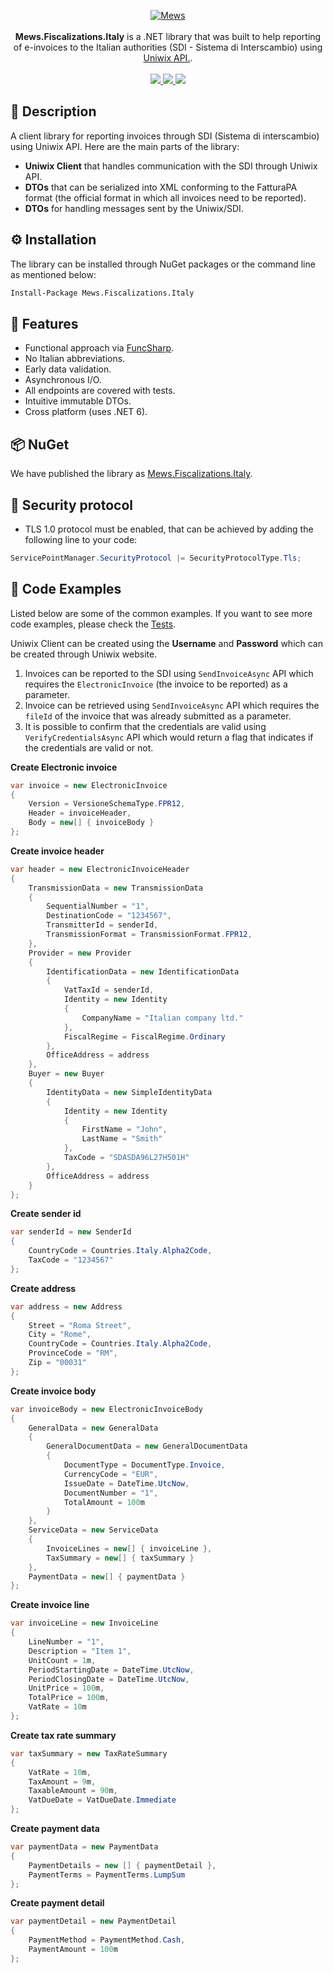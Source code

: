 <p align="center">
    <a href="https://mews.com">
        <img alt="Mews" src="https://user-images.githubusercontent.com/51375082/120493257-16938780-c3bb-11eb-8cb5-0b56fd08240d.png">
    </a>
    <br><br>
    <b>Mews.Fiscalizations.Italy</b> is a .NET library that was built to help reporting of e-invoices to the Italian authorities (SDI - Sistema di Interscambio) using <a href="https://www.uniwix.com/">Uniwix API.</a>.
    <br><br>
    <a href="https://www.nuget.org/packages/Mews.Fiscalizations.Italy/">
        <img src="https://img.shields.io/nuget/v/Mews.Fiscalizations.Italy">
    </a>
    <a href="https://github.com/MewsSystems/fiscalizations/blob/master/LICENSE">
        <img src="https://img.shields.io/github/license/MewsSystems/fiscalizations">
    </a>
    <a href="https://github.com/MewsSystems/fiscalizations/actions/workflows/publish-italy.yml">
        <img src="https://img.shields.io/github/actions/workflow/status/MewsSystems/fiscalizations/publish-italy.yml?branch=master&label=publish">
    </a>
</p>

## 📃 Description

A client library for reporting invoices through SDI (Sistema di interscambio) using Uniwix API. Here are the main parts of the library:
- **Uniwix Client** that handles communication with the SDI through Uniwix API.
- **DTOs** that can be serialized into XML conforming to the FatturaPA format (the official format in which all invoices need to be reported).
- **DTOs** for handling messages sent by the Uniwix/SDI.

## ⚙️ Installation

The library can be installed through NuGet packages or the command line as mentioned below:
```bash
Install-Package Mews.Fiscalizations.Italy
```

## 🎯 Features

-   Functional approach via [FuncSharp](https://github.com/siroky/FuncSharp).
-   No Italian abbreviations.
-   Early data validation.
-   Asynchronous I/O.
-   All endpoints are covered with tests.
-   Intuitive immutable DTOs.
-   Cross platform (uses .NET 6).

## 📦 NuGet

We have published the library as [Mews.Fiscalizations.Italy](https://www.nuget.org/packages/Mews.Fiscalizations.Italy/).

## 🔐 Security protocol
- TLS 1.0 protocol must be enabled, that can be achieved by adding the following line to your code:
```csharp
ServicePointManager.SecurityProtocol |= SecurityProtocolType.Tls;
```

## 👀 Code Examples
Listed below are some of the common examples. If you want to see more code examples, please check the [Tests](https://github.com/MewsSystems/fiscalizations/tree/master/src/Italy/Mews.Fiscalizations.Italy.Tests).

Uniwix Client can be created using the **Username** and **Password** which can be created through Uniwix website.

1. Invoices can be reported to the SDI using ```SendInvoiceAsync``` API which requires the ```ElectronicInvoice``` (the invoice to be reported) as a parameter.
2. Invoice can be retrieved using ```SendInvoiceAsync``` API which requires the ```fileId``` of the invoice that was already submitted as a parameter.
3. It is possible to confirm that the credentials are valid using ```VerifyCredentialsAsync``` API which would return a flag that indicates if the credentials are valid or not.

**Create Electronic invoice**

```csharp
var invoice = new ElectronicInvoice
{
    Version = VersioneSchemaType.FPR12,
    Header = invoiceHeader,
    Body = new[] { invoiceBody }
};
```

**Create invoice header**

```csharp
var header = new ElectronicInvoiceHeader
{
    TransmissionData = new TransmissionData
    {
        SequentialNumber = "1",
        DestinationCode = "1234567",
        TransmitterId = senderId,
        TransmissionFormat = TransmissionFormat.FPR12,
    },
    Provider = new Provider
    {
        IdentificationData = new IdentificationData
        {
            VatTaxId = senderId,
            Identity = new Identity
            {
                CompanyName = "Italian company ltd."
            },
            FiscalRegime = FiscalRegime.Ordinary
        },
        OfficeAddress = address
    },
    Buyer = new Buyer
    {
        IdentityData = new SimpleIdentityData
        {
            Identity = new Identity
            {
                FirstName = "John",
                LastName = "Smith"
            },
            TaxCode = "SDASDA96L27H501H"
        },
        OfficeAddress = address
    }
};
```

**Create sender id**

```csharp
var senderId = new SenderId
{
    CountryCode = Countries.Italy.Alpha2Code,
    TaxCode = "1234567"
};
```

**Create address**

```csharp
var address = new Address
{
    Street = "Roma Street",
    City = "Rome",
    CountryCode = Countries.Italy.Alpha2Code,
    ProvinceCode = "RM",
    Zip = "00031"
};
```

**Create invoice body**

```csharp
var invoiceBody = new ElectronicInvoiceBody
{
    GeneralData = new GeneralData
    {
        GeneralDocumentData = new GeneralDocumentData
        {
            DocumentType = DocumentType.Invoice,
            CurrencyCode = "EUR",
            IssueDate = DateTime.UtcNow,
            DocumentNumber = "1",
            TotalAmount = 100m
        }
    },
    ServiceData = new ServiceData
    {
        InvoiceLines = new[] { invoiceLine },
        TaxSummary = new[] { taxSummary }
    },
    PaymentData = new[] { paymentData }
};
```

**Create invoice line**

```csharp
var invoiceLine = new InvoiceLine
{
    LineNumber = "1",
    Description = "Item 1",
    UnitCount = 1m,
    PeriodStartingDate = DateTime.UtcNow,
    PeriodClosingDate = DateTime.UtcNow,
    UnitPrice = 100m,
    TotalPrice = 100m,
    VatRate = 10m
};
```

**Create tax rate summary**

```csharp
var taxSummary = new TaxRateSummary
{
    VatRate = 10m,
    TaxAmount = 9m,
    TaxableAmount = 90m,
    VatDueDate = VatDueDate.Immediate
};
```

**Create payment data**

```csharp
var paymentData = new PaymentData
{
    PaymentDetails = new [] { paymentDetail },
    PaymentTerms = PaymentTerms.LumpSum
};
```

**Create payment detail**

```csharp
var paymentDetail = new PaymentDetail
{
    PaymentMethod = PaymentMethod.Cash,
    PaymentAmount = 100m
};
```
